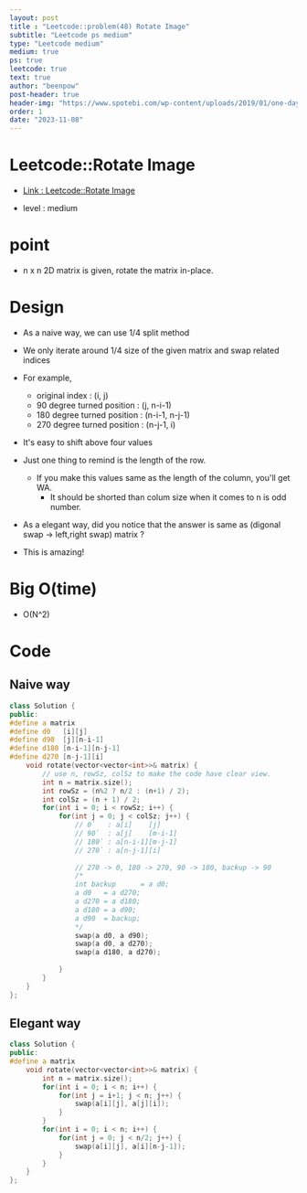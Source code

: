 ```yaml
---
layout: post
title : "Leetcode::problem(48) Rotate Image"
subtitle: "Leetcode ps medium"
type: "Leetcode medium"
medium: true
ps: true
leetcode: true
text: true
author: "beenpow"
post-header: true
header-img: "https://www.spotebi.com/wp-content/uploads/2019/01/one-day-day-one-workout-motivation-spotebi.jpg"
order: 1
date: "2023-11-08"
---
```


# Leetcode::Rotate Image
- [Link : Leetcode::Rotate Image](https://leetcode.com/problems/rotate-image/description/)

- level : medium

# point
- n x n 2D matrix is given, rotate the matrix in-place.

# Design
- As a naive way, we can use 1/4 split method
- We only iterate around 1/4 size of the given matrix and swap related indices
- For example,
	- original index : (i, j)
	- 90  degree turned position : (j, n-i-1)
	- 180 degree turned position : (n-i-1, n-j-1)
	- 270 degree turned position : (n-j-1, i)
- It's easy to shift above four values
- Just one thing to remind is the length of the row.
  - If you make this values same as the length of the column, you'll get WA.
	- It should be shorted than colum size when it comes to n is odd number.


- As a elegant way, did you notice that the answer is same as (digonal swap -> left,right swap) matrix ?
- This is amazing!

# Big O(time)
- O(N^2)

# Code

## Naive way

```cpp
class Solution {
public:
#define a matrix
#define d0   [i][j]
#define d90  [j][n-i-1] 
#define d180 [n-i-1][n-j-1]
#define d270 [n-j-1][i]
    void rotate(vector<vector<int>>& matrix) {
        // use n, rowSz, colSz to make the code have clear view.
        int n = matrix.size();
        int rowSz = (n%2 ? n/2 : (n+1) / 2);
        int colSz = (n + 1) / 2;
        for(int i = 0; i < rowSz; i++) {
            for(int j = 0; j < colSz; j++) {
                // 0`   : a[i]    [j]
                // 90`  : a[j]    [m-i-1] 
                // 180` : a[n-i-1][m-j-1]
                // 270` : a[n-j-1][i]
                
                // 270 -> 0, 180 -> 270, 90 -> 180, backup -> 90
                /*
                int backup      = a d0;
                a d0   = a d270;
                a d270 = a d180;
                a d180 = a d90;
                a d90  = backup;
                */
                swap(a d0, a d90);
                swap(a d0, a d270);
                swap(a d180, a d270);
                
            }
        }
    }
};
```

## Elegant way

```cpp
class Solution {
public:
#define a matrix
    void rotate(vector<vector<int>>& matrix) {
        int n = matrix.size();
        for(int i = 0; i < n; i++) {
            for(int j = i+1; j < n; j++) {
                swap(a[i][j], a[j][i]);
            }
        }
        for(int i = 0; i < n; i++) {
            for(int j = 0; j < n/2; j++) {
                swap(a[i][j], a[i][n-j-1]);
            }
        }
    }
};
```
